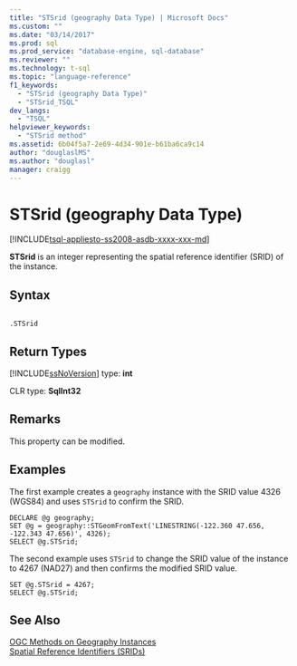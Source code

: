 ```yaml
---
title: "STSrid (geography Data Type) | Microsoft Docs"
ms.custom: ""
ms.date: "03/14/2017"
ms.prod: sql
ms.prod_service: "database-engine, sql-database"
ms.reviewer: ""
ms.technology: t-sql
ms.topic: "language-reference"
f1_keywords: 
  - "STSrid (geography Data Type)"
  - "STSrid_TSQL"
dev_langs: 
  - "TSQL"
helpviewer_keywords: 
  - "STSrid method"
ms.assetid: 6b04f5a7-2e69-4d34-901e-b61ba6ca9c14
author: "douglaslMS"
ms.author: "douglasl"
manager: craigg
---
```

# STSrid (geography Data Type)
[!INCLUDE[tsql-appliesto-ss2008-asdb-xxxx-xxx-md](../../includes/tsql-appliesto-ss2008-asdb-xxxx-xxx-md.md)]

  **STSrid** is an integer representing the spatial reference identifier (SRID) of the instance.  
  
## Syntax  
  
```  
  
.STSrid  
```  
  
## Return Types  
 [!INCLUDE[ssNoVersion](../../includes/ssnoversion-md.md)] type: **int**  
  
 CLR type: **SqlInt32**  
  
## Remarks  
 This property can be modified.  
  
## Examples  
 The first example creates a `geography` instance with the SRID value 4326 (WGS84) and uses `STSrid` to confirm the SRID.  
  
```  
DECLARE @g geography;  
SET @g = geography::STGeomFromText('LINESTRING(-122.360 47.656, -122.343 47.656)', 4326);  
SELECT @g.STSrid;  
```  
  
 The second example uses `STSrid` to change the SRID value of the instance to 4267 (NAD27) and then confirms the modified SRID value.  
  
```  
SET @g.STSrid = 4267;  
SELECT @g.STSrid;  
```  
  
## See Also  
 [OGC Methods on Geography Instances](../../t-sql/spatial-geography/ogc-methods-on-geography-instances.md)   
 [Spatial Reference Identifiers &#40;SRIDs&#41;](../../relational-databases/spatial/spatial-reference-identifiers-srids.md)  
  
  
